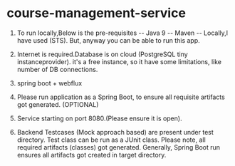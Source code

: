 # course-management-service

1. To run locally,Below is the pre-requisites -- Java 9 -- Maven -- Locally,I have used (STS). But, anyway you can be able to run this app.

2. Internet is required.Database is on cloud (PostgreSQL tiny instanceprovider). it's a free instance, so it have some limitations, like number of DB connections.

3. spring boot + webflux

4. Please run application as a Spring Boot, to ensure all requisite artifacts got generated. (OPTIONAL)

5. Service starting on port 8080.(Please ensure it is open).

6. Backend Testcases (Mock approach based) are present under test directory. Test class can be run as a JUnit class. Please note, all required artifacts (classes) got generated. Generally, Spring Boot run ensures all artifacts got created in target directory.
